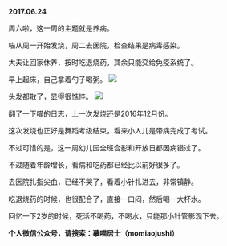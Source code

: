
          
**2017.06.24**

周六啦，这一周的主题就是养病。

喵从周一开始发烧，周二去医院，检查结果是病毒感染。

大夫让回家休养，按时吃退烧药，其余只能交给免疫系统了。

早上起床，自己拿着勺子喝粥。
![](http://imglf0.nosdn.127.net/img/d283djBZQWtvblVqbEE3R0wvMGQ5TVJEQ21ycHhndmRwMExWNWcrQTRVND0.jpg)


头发都散了，显得很憔悴。
![](http://imglf1.nosdn.127.net/img/WjdqRGRFbStGcmlkN1Y5bnlaTmFTTUVZaW80V3J0aTluOWhVcW1lVzlpOD0.jpg)


翻了一下喵的日志，上一次发烧还是2016年12月份。

这次发烧也正好是舞蹈考级结束，看来小人儿是带病完成了考试。

不过可惜的是，这一周幼儿园全班合影和开放日都因病错过了。

不过随着年龄增长，看病和吃药都已经比以前好很多了。

去医院扎指尖血，已经不哭了，看着小针扎进去，非常镇静。

吃退烧药的时候，也很配合了，直接一口闷，然后喝一大杯水。

回忆一下2岁的时候，死活不喝药，不喝水，只能那小针管影观下去。


**个人微信公众号，请搜索：摹喵居士（momiaojushi）**

        